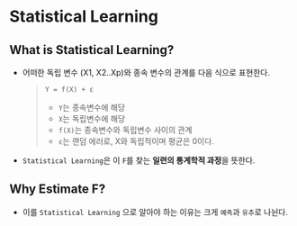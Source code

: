 # Statistical Learning

## What is Statistical Learning?
* 어떠한 독립 변수 (X1, X2..Xp)와 종속 변수의 관계를 다음 식으로 표현한다.
  > `Y = f(X) + ε`    
  > *  `Y`는 종속변수에 해당
  > * `X`는 독립변수에 해당
  > * `f(X)`는 종속변수와 독립변수 사이의 관계
  > * `ε`는 랜덤 에러로, X와 독립적이며 평균은 0이다.
* `Statistical Learning`은 이 `F`를 찾는 **일련의 통계학적 과정**을 뜻한다.

## Why Estimate F?
* 이를 `Statistical Learning` 으로 알아야 하는 이유는 크게 `예측`과 `유추`로 나뉜다.